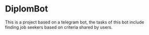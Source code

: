 # DiplomBot
This is a project based on a telegram bot, the tasks of this bot include finding job seekers based on criteria shared by users.
